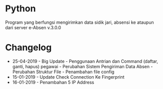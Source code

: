 # Python
Program yang berfungsi mengirimkan data sidik jari, absensi ke ataupun dari server e-Absen
v.3.0.0

# Changelog
- 25-04-2019 - Big Update
             - Penggunaan Antrian dan Command (daftar, ganti, hapus) pegawai
             - Perubahan Sistem Pengiriman Data Absen
             - Perubahan Struktur File
             - Penambahan file config
- 15-01-2019 - Update Check Connection Ke Fingerprint
- 16-01-2019 - Penambahan 5 IP Address
